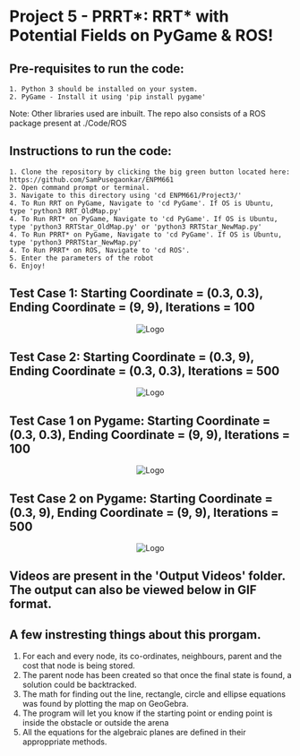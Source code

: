 <h1>Project 5 - PRRT*: RRT* with Potential Fields on PyGame & ROS!</h1>

  <h2>Pre-requisites to run the code:</h2>

    1. Python 3 should be installed on your system.
    2. PyGame - Install it using 'pip install pygame'

Note:  Other libraries used are inbuilt. The repo also consists of a ROS package present at ./Code/ROS</br>

  <h2>Instructions to run the code:</h2>
  
    1. Clone the repository by clicking the big green button located here: https://github.com/SamPusegaonkar/ENPM661
    2. Open command prompt or terminal.
    3. Navigate to this directory using 'cd ENPM661/Project3/'
    4. To Run RRT on PyGame, Navigate to 'cd PyGame'. If OS is Ubuntu, type 'python3 RRT_OldMap.py'
    4. To Run RRT* on PyGame, Navigate to 'cd PyGame'. If OS is Ubuntu, type 'python3 RRTStar_OldMap.py' or 'python3 RRTStar_NewMap.py'
    4. To Run PRRT* on PyGame, Navigate to 'cd PyGame'. If OS is Ubuntu, type 'python3 PRRTStar_NewMap.py'
    4. To Run PRRT* on ROS, Navigate to 'cd ROS'.
    5. Enter the parameters of the robot
    6. Enjoy!

<h2> Test Case 1: Starting Coordinate = (0.3, 0.3), Ending Coordinate = (9, 9), Iterations = 100</h2>

<p align="center">
  <img src="https://user-images.githubusercontent.com/12711480/117591930-93a54700-b104-11eb-9bda-76593ecc76ab.gif" alt="Logo"/>
</p>
<h2> Test Case 2: Starting Coordinate = (0.3, 9), Ending Coordinate = (0.3, 0.3), Iterations = 500 </h2>

<p align="center">
  <img src="https://user-images.githubusercontent.com/12711480/117591789-03670200-b104-11eb-985d-75b78a4ca7ac.gif" alt="Logo"/>
</p>

<h2> Test Case 1 on Pygame: Starting Coordinate = (0.3, 0.3), Ending Coordinate = (9, 9), Iterations = 100</h2>

<p align="center">
  <img src="https://user-images.githubusercontent.com/12711480/117592271-f9de9980-b105-11eb-9436-53879b15a1f5.gif" alt="Logo"/>
</p>
<h2> Test Case 2 on Pygame: Starting Coordinate = (0.3, 9), Ending Coordinate = (9, 9), Iterations = 500</h2>


<p align="center">
  <img src="https://user-images.githubusercontent.com/12711480/117592146-8fc5f480-b105-11eb-80bc-e4c4b8611b08.gif" alt="Logo"/>
</p>

<h2>Videos are present in the 'Output Videos' folder. The output can also be viewed below in GIF format.</h2>

## A few instresting things about this prorgam.
  1. For each and every node, its co-ordinates, neighbours, parent and the cost that node is being stored.
  2. The parent node has been created so that once the final state is found, a solution could be backtracked.
  3. The math for finding out the line, rectangle, circle and ellipse equations was found by plotting the map on GeoGebra.
  4. The program will let you know if the starting point or ending point is inside the obstacle or outside the arena
  5. All the equations for the algebraic planes are defined in their approppriate methods.